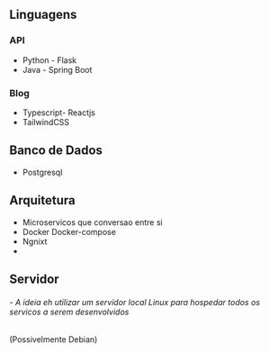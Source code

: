 ## Linguagens

### API

- Python - Flask
- Java - Spring Boot

### Blog
- Typescript- Reactjs
- TailwindCSS


## Banco de Dados
- Postgresql



## Arquitetura
- Microservicos que conversao entre si
- Docker Docker-compose
- Ngnixt
- 

## Servidor
###### - *A ideia eh utilizar um servidor local Linux para hospedar todos os servicos a serem desenvolvidos*
(Possivelmente Debian)